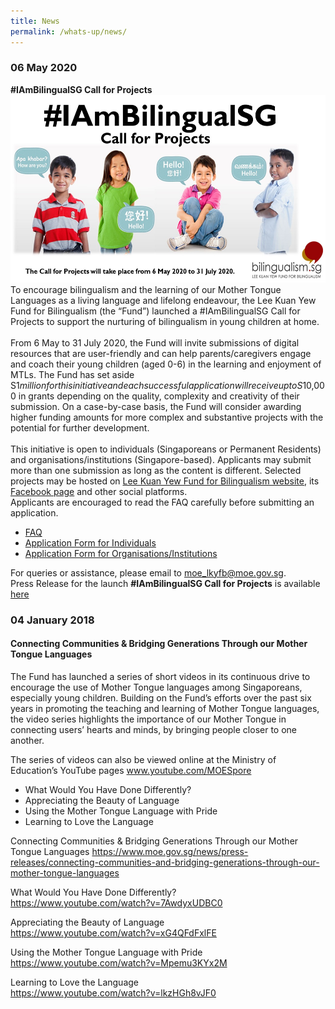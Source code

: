 ```yaml
---
title: News
permalink: /whats-up/news/
---
```


### 06 May 2020
**#IAmBilingualSG Call for Projects** 
<img src="/images/Slide2.jpg" style="height:300px">
<br/>To encourage bilingualism and the learning of our Mother Tongue Languages as a living language and lifelong endeavour, the Lee Kuan Yew Fund for Bilingualism (the “Fund”) launched a #IAmBilingualSG Call for Projects to support the nurturing of bilingualism in young children at home.<br/><br/> From 6 May to 31 July 2020, the Fund will invite submissions of digital resources that are user-friendly and can help parents/caregivers engage and coach their young children (aged 0-6) in the learning and enjoyment of MTLs. The Fund has set aside S$1 million for this initiative and each successful application will receive up to S$10,000 in grants depending on the quality, complexity and creativity of their submission. On a case-by-case basis, the Fund will consider awarding higher funding amounts for more complex and substantive projects with the potential for further development. <br/><br/>  This initiative is open to individuals (Singaporeans or Permanent Residents) and organisations/institutions (Singapore-based). Applicants may submit more than one submission as long as the content is different. Selected projects may be hosted on <a href="http://www.bilingualism.sg/" target="_blank">Lee Kuan Yew Fund for Bilingualism website</a>, its <a href="https://www.facebook.com/bilingualismsg" target="_blank">Facebook page</a> and other social platforms.<br/>
Applicants are encouraged to read the FAQ carefully before submitting an application. 

- <a href="/whats-up/FAQ_Call-for-Projects.pdf" download>FAQ</a>
- <a href="/whats-up/Individuals_Call-for-Projects-Application-Form.docx" target="_blank">Application Form for Individuals</a>
- <a href="/whats-up/Organisation_Call-for-Projects-Application-Form.docx" target="_blank">Application Form for Organisations/Institutions</a><br/>

For queries or assistance, please email to <a href="#">moe_lkyfb@moe.gov.sg</a>.<br/>
Press Release for the launch <strong>#IAmBilingualSG Call for Projects</strong> is available <a href="https://www.moe.gov.sg/news/press-releases/launch-of-iambilingualsg-call-for-projects" target="_blank">here</a><br/>

### 04 January 2018
#### Connecting Communities & Bridging Generations Through our Mother Tongue Languages
The Fund has launched a series of short videos in its continuous drive to encourage the use of Mother Tongue languages among Singaporeans, especially young children. Building on the Fund’s efforts over the past six years in promoting the teaching and learning of Mother Tongue languages, the video series highlights the importance of our Mother Tongue in connecting users’ hearts and minds, by bringing people closer to one another.

The series of videos can also be viewed online at the Ministry of Education’s YouTube pages <a href="https://www.youtube.com/user/MOESpore" target="_blank">www.youtube.com/MOESpore</a><br/>

- What Would You Have Done Differently?
- Appreciating the Beauty of Language
- Using the Mother Tongue Language with Pride
- Learning to Love the Language<br/>

Connecting Communities & Bridging Generations Through our Mother Tongue Languages
<a href="https://www.moe.gov.sg/news/press-releases/connecting-communities-and-bridging-generations-through-our-mother-tongue-languages" target="_blank">https://www.moe.gov.sg/news/press-releases/connecting-communities-and-bridging-generations-through-our-mother-tongue-languages</a>

What Would You Have Done Differently?<br/>
<a href="https://www.youtube.com/watch?v=7AwdyxUDBC0" target="_blank">https://www.youtube.com/watch?v=7AwdyxUDBC0</a>

Appreciating the Beauty of Language<br/>
<a href="https://www.youtube.com/watch?v=xG4QFdFxlFE" target="_blank">https://www.youtube.com/watch?v=xG4QFdFxlFE</a>

Using the Mother Tongue Language with Pride<br/>
<a href="https://www.youtube.com/watch?v=Mpemu3KYx2M" target="_blank">https://www.youtube.com/watch?v=Mpemu3KYx2M</a>

Learning to Love the Language<br/>
<a href="https://www.youtube.com/watch?v=lkzHGh8vJF0" target="_blank">https://www.youtube.com/watch?v=lkzHGh8vJF0</a>
